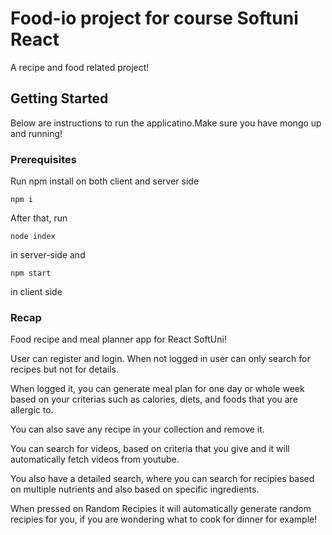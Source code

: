 # Food-io project for course Softuni React

A recipe and food related project!

## Getting Started

Below are instructions to run the applicatino.Make sure you have mongo up and running!

### Prerequisites

Run npm install on both client and server side

```
npm i
```

After that, run 

```
node index
```

in server-side and

```
npm start
```

in client side

### Recap

Food recipe and meal planner app for React SoftUni!

User can register and login. When not logged in user can only search for recipes but not for details.

When logged it, you can generate meal plan for one day or whole week based on your criterias such as calories, diets, and foods that you are allergic to.

You can also save any recipe in your collection and remove it.

You can search for videos, based on criteria that you give and it will automatically fetch videos from youtube.

You also have a detailed search, where you can search for recipies based on multiple nutrients and also based on specific ingredients.

When pressed on Random Recipies it will automatically generate random recipies for you, if you are wondering what to cook for dinner for example!

